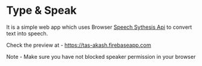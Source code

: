 # Type & Speak

It is a simple web app which uses Browser [Speech Sythesis Api](https://developer.mozilla.org/en-US/docs/Web/API/SpeechSynthesis) to convert text into speech.

Check the preview at - https://tas-akash.firebaseapp.com

Note - Make sure you have not blocked speaker permission in your browser

